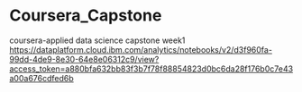 # Coursera_Capstone
coursera-applied data science capstone
week1
https://dataplatform.cloud.ibm.com/analytics/notebooks/v2/d3f960fa-99dd-4de9-8e30-64e8e06312c9/view?access_token=a880bfa632bb83f3b7f78f88854823d0bc6da28f176b0c7e43a00a676cdfed6b
